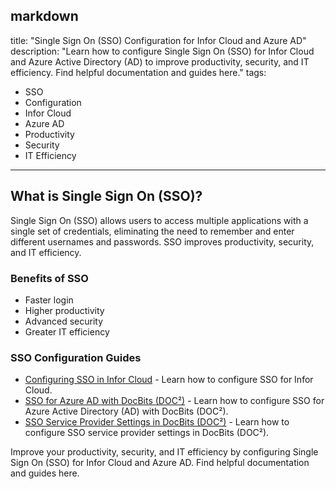 markdown
---
title: "Single Sign On (SSO) Configuration for Infor Cloud and Azure AD"
description: "Learn how to configure Single Sign On (SSO) for Infor Cloud and Azure Active Directory (AD) to improve productivity, security, and IT efficiency. Find helpful documentation and guides here."
tags:
  - SSO
  - Configuration
  - Infor Cloud
  - Azure AD
  - Productivity
  - Security
  - IT Efficiency
---

## What is Single Sign On (SSO)?

Single Sign On (SSO) allows users to access multiple applications with a single set of credentials, eliminating the need to remember and enter different usernames and passwords. SSO improves productivity, security, and IT efficiency.

### Benefits of SSO

- Faster login
- Higher productivity
- Advanced security
- Greater IT efficiency

### SSO Configuration Guides

- [Configuring SSO in Infor Cloud](/docbits/doc2-with-infor/configuring-sso-in-cloud/) - Learn how to configure SSO for Infor Cloud.
- [SSO for Azure AD with DocBits (DOC²)](/docbits/sso/sso-for-azure-ad/) - Learn how to configure SSO for Azure Active Directory (AD) with DocBits (DOC²).
- [SSO Service Provider Settings in DocBits (DOC²)](/docbits/settings-sso-settings/) - Learn how to configure SSO service provider settings in DocBits (DOC²).

Improve your productivity, security, and IT efficiency by configuring Single Sign On (SSO) for Infor Cloud and Azure AD. Find helpful documentation and guides here.
